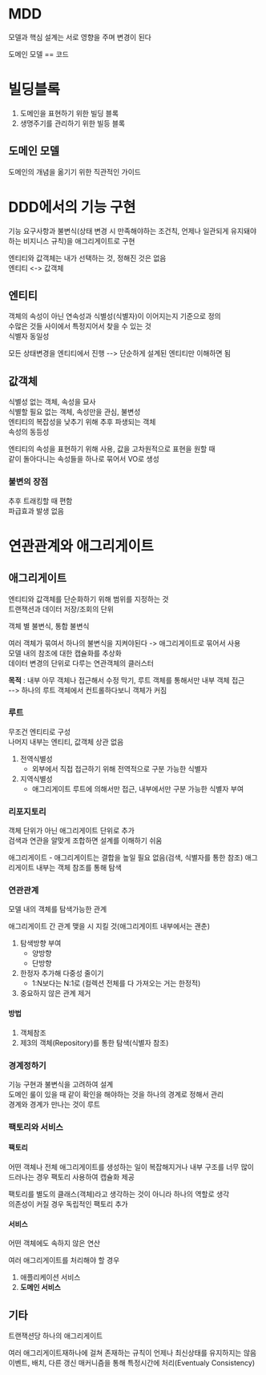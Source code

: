 # MDD
모델과 핵심 설계는 서로 영향을 주며 변경이 된다

도메인 모델 == 코드

# 빌딩블록
1. 도메인을 표현하기 위한 빌딩 블록
2. 생명주기를 관리하기 위한 빌등 블록

## 도메인 모델
도메인의 개념을 옮기기 위한 직관적인 가이드

# DDD에서의 기능 구현
기능 요구사항과 불변식(상태 변경 시 만족해야하는 조건칙, 언제나 일관되게 유지돼야하는 비지니스 규칙)을 애그리게이트로 구현

엔티티와 값객체는 내가 선택하는 것, 정해진 것은 없음<br>
엔티티 <-> 값객체

## 엔티티
객체의 속성이 아닌 연속성과 식별성(식별자)이 이어지는지 기준으로 정의<br>
수많은 것들 사이에서 특정지어서 찾을 수 있는 것<br>
식별자 동일성

모든 상태변경을 엔티티에서 진행 --> 단순하게 설계된 엔티티만 이해하면 됨

## 값객체
식별성 없는 객체, 속성을 묘사<br>
식별할 필요 없는 객체, 속성만을 관심, 불변성<br>
엔티티의 복잡성을 낮추기 위해 추후 파생되는 객체<br>
속성의 동등성

엔티티의 속성을 표현하기 위해 사용, 값을 고차원적으로 표현을 원할 때<br>
같이 돌아다니는 속성들을 하나로 묶어서 VO로 생성

### 불변의 장점
추후 트래킹할 때 편함<br>
파급효과 발생 없음

# 연관관계와 애그리게이트
## 애그리게이트
엔티티와 값객체를 단순화하기 위해 범위를 지정하는 것<br>
트랜잭션과 데이터 저장/조회의 단위

객체 별 불변식, 통합 불변식

여러 객체가 묶여서 하나의 불변식을 지켜야된다 -> 애그리게이트로 묶어서 사용<br>
모델 내의 참조에 대한 캡슐화를 추상화<br>
데이터 변경의 단위로 다루는 연관객체의 클러스터

**목적** : 내부 아무 객체나 접근해서 수정 막기, 루트 객체를 통해서만 내부 객체 접근<br>
--> 하나의 루트 객체에서 컨트롤하다보니 객체가 커짐

### 루트
무조건 엔티티로 구성<br>
나머지 내부는 엔티티, 값객체 상관 없음

1. 전역식별성
   - 외부에서 직접 접근하기 위해 전역적으로 구분 가능한 식별자
2. 지역식별성
   - 애그리게이트 루트에 의해서만 접근, 내부에서만 구분 가능한 식별자 부여

### 리포지토리
객체 단위가 아닌 애그리게이트 단위로 추가<br>
검색과 연관을 알맞게 조합하면 설계를 이해하기 쉬움

애그리게이트 - 애그리게이트는 결합을 높일 필요 없음(검색, 식별자를 통한 참조)
애그리게이트 내부는 객체 참조를 통해 탐색

### 연관관계
모델 내의 객체를 탐색가능한 관계

애그리게이트 간 관계 맺을 시 지킬 것(애그리게이트 내부에서는 괜춘)
1. 탐색방향 부여
   - 양방향
   - 단방향
2. 한정자 추가해 다중성 줄이기
   - 1:N보다는 N:1로 (컬렉션 전체를 다 가져오는 거는 한정적)
3. 중요하지 않은 관계  제거

#### 방법
1. 객체참조
2. 제3의 객체(Repository)를 통한 탐색(식별자 참조)

### 경계정하기
기능 구현과 불변식을 고려하여 설계<br>
도메인 룰이 있을 때 같이 확인을 해야하는 것을 하나의 경계로 정해서 관리<br>
경계와 경계가 만나는 것이 루트

### 팩토리와 서비스
#### 팩토리
어떤 객체나 전체 애그리게이트를 생성하는 일이 복잡해지거나 내부 구조를 너무 많이 드러나는 경우 팩토리 사용하여 캡슐화 제공

팩토리를 별도의 클래스(객체)라고 생각하는 것이 아니라 하나의 역할로 생각<br>
의존성이 커질 경우 독립적인 팩토리 추가

#### 서비스
어떤 객체에도 속하지 않은 연산

여러 애그리게이트를 처리해야 할 경우

1. 애플리케이션 서비스
2. **도메인 서비스**

## 기타
트랜잭션당 하나의 애그리게이트

여러 애그리게이트재하나에 걸쳐 존재하는 규칙이 언제나 최신상태를 유지하지는 않음<br>
이벤트, 배치, 다른 갱신 매커니즘을 통해 특정시간에 처리(Eventualy Consistency)

